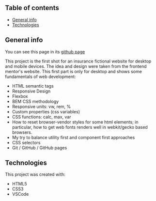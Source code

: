 ## Table of contents

- [General info](#general-info)
- [Technologies](#technologies)

## General info

You can see this page in its [github page](https://fabianfv.github.io/Company-Home-Page/)

This project is the first shot for an insurance fictional website for desktop and mobile devices. The idea and design were taken from the frontend mentor's website.
This first part is only for desktop and shows some fundamentals of web development:

- HTML semantic tags
- Responsive Design
- Flexbox
- BEM CSS methodology
- Responsive units: vw, rem, %
- Custom properties (css variables)
- CSS functions: calc, max, var
- How to reset browser-vendor styles for some html elements; in particular, how to get web fonts renders well in webkit/gecko based browsers.
- My try to balance utility first and component first approaches
- CSS selectors
- Git / GitHub / GitHub pages


## Technologies

This project was created with:

- HTML5
- CSS3
- VSCode

